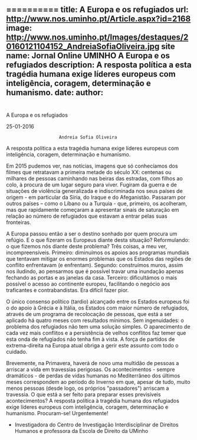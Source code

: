 ==========
 title: A Europa e os refugiados
url: http://www.nos.uminho.pt/Article.aspx?id=2168
image: http://www.nos.uminho.pt/Images/destaques/20160121104152_AndreiaSofiaOliveira.jpg
site name: Jornal Online UMINHO A Europa e os refugiados
description: A resposta política a esta tragédia humana exige líderes europeus com inteligência, coragem, determinação e humanismo.
date: 
author: 
 --- 
# 

A Europa e os refugiados

25-01-2016

                        Andreia Sofia Oliveira

A resposta política a esta tragédia humana exige líderes europeus com inteligência, coragem, determinação e humanismo.

Em 2015 pudemos ver, nas notícias, imagens que só conhecíamos dos filmes que retratavam a primeira metade do século XX: centenas ou milhares de pessoas caminhando nas beiras das estradas, com filhos ao colo, à procura de um lugar seguro para viver. Fugiram da guerra e de situações de violência generalizada e indiscriminada nos seus países de origem - em particular da Síria, do Iraque e do Afeganistão. Passaram por outros países – como o Líbano ou a Turquia - que, primeiro, os acolheram, mas que rapidamente começaram a apresentar sinais de saturação em relação ao número de refugiados que estavam a entrar pelas suas fronteiras.

A Europa passou então a ser o destino sonhado por quem procura um refúgio. E o que fizeram os Europeus diante desta situação? Reformulando: o que fizemos nós diante deste problema? Três coisas, a meu ver, incompreensíveis. Primeiro: diminuímos os apoios aos programas mundiais que tentavam mitigar os enormes problemas que os Estados das regiões de conflito enfrentavam (e enfrentam). Segundo: construímos muros, assim nos iludindo, ao pensarmos que é possível travar uma inundação apenas fechando as portas e as janelas da casa. Terceiro: dificultámos o mais possível o acesso ao continente europeu, facilitando o negócio aos traficantes e contrabandistas. Era difícil fazer pior.

O único consenso político (tardio) alcançado entre os Estados europeus foi o do apoio à Grécia e à Itália, os Estados com maior número de refugiados, através de um programa de recolocação de pessoas, que está a ser aplicado há quatro meses com resultados mínimos. Sem ingenuidades: o problema dos refugiados não tem uma solução simples. O aparecimento de cada vez mais conflitos e a persistência de velhos conflitos faz temer que esta onda de refugiados não tenha fim à vista. A força de partidos de extrema-direita na Europa atual obriga a gerir este assunto com todo o cuidado.

Brevemente, na Primavera, haverá de novo uma multidão de pessoas a arriscar a vida em travessias perigosas. Os acontecimentos - sempre dramáticos - de perdas de vidas humanas no Mediterrâneo dos últimos meses correspondem ao período do Inverno em que, apesar de tudo, muito menos pessoas (desde logo, os próprios "passadores") arriscam a travessia. O que está a ser feito para preparar esses previsíveis acontecimentos? A resposta política à tragédia humana dos refugiados exige líderes europeus com inteligência, coragem, determinação e humanismo. Procuram-se! Urgentemente!

* Investigadora do Centro de Investigação Interdisciplinar de Direitos Humanos e professora da Escola de Direito da UMinho



